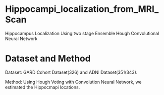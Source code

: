 # Hippocampi_localization_from_MRI_Scan
Hippocampus Localization Using two stage Ensemble Hough Convolutional Neural Network

# Dataset and Method 
 Dataset: GARD Cohort Dataset(326) and ADNI Dataset(351/343).
 
 
 Method: Using Hough Voting with Convolution Neural Network, we estimated the Hippocmapi locations. 

